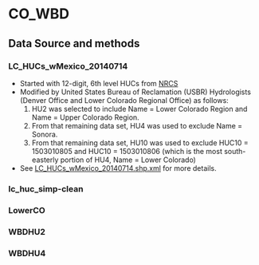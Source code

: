 # CO_WBD
## Data Source and methods

### LC_HUCs_wMexico_20140714
* Started with 12-digit, 6th level HUCs from [NRCS](http://www.nrcs.usda.gov/wps/portal/nrcs/detail/national/water/watersheds/?cid=nrcs143_021630)
* Modified by United States Bureau of Reclamation (USBR) Hydrologists (Denver Office and Lower Colorado Regional Office) as follows: 
  1. HU2 was selected to include Name = Lower Colorado Region and Name = Upper Colorado Region. 
  1. From that remaining data set, HU4 was used to exclude Name = Sonora. 
  1. From that remaining data set, HU10 was used to exclude HUC10 = 1503010805 and HUC10 = 1503010806 (which is the most south-easterly portion of HU4, Name = Lower Colorado)
* See [LC_HUCs_wMexico_20140714.shp.xml](LC_HUCs_wMexico_20140714.shp.xml) for more details.

### lc_huc_simp-clean

### LowerCO

### WBDHU2

### WBDHU4
